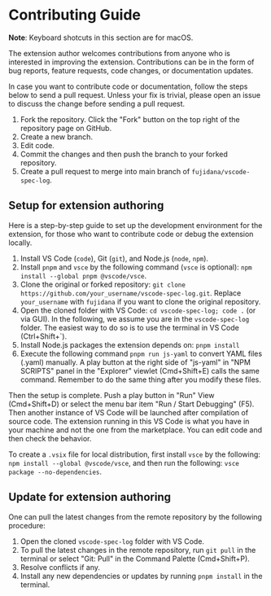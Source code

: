 Contributing Guide
====

**Note**: Keyboard shotcuts in this section are for macOS.

The extension author welcomes contributions from anyone who is interested in improving the extension. Contributions can be in the form of bug reports, feature requests, code changes, or documentation updates.

In case you want to contribute code or documentation, follow the steps below to send a pull request. Unless your fix is trivial, please open an issue to discuss the change before sending a pull request.

1. Fork the repository. Click the "Fork" button on the top right of the repository page on GitHub.
2. Create a new branch.
3. Edit code.
4. Commit the changes and then push the branch to your forked repository.
5. Create a pull request to merge into main branch of `fujidana/vscode-spec-log`.

Setup for extension authoring
----

Here is a step-by-step guide to set up the development environment for the extension, for those who want to contribute code or debug the extension locally.

1. Install VS Code (`code`), Git (`git`), and Node.js (`node`, `npm`).
2. Install `pnpm` and `vsce` by the following command (`vsce` is optional): `npm install --global pnpm @vscode/vsce`.
3. Clone the original or forked repository: `git clone https://github.com/your_username/vscode-spec-log.git`. Replace `your_username` with `fujidana` if you want to clone the original repository.
4. Open the cloned folder with VS Code: `cd vscode-spec-log; code .` (or via GUI). In the following, we assume you are in the `vscode-spec-log` folder. The easiest way to do so is to use the terminal in VS Code (Ctrl+Shift+`).
5. Install Node.js packages the extension depends on: `pnpm install`
6. Execute the following command `pnpm run js-yaml` to convert YAML files (.yaml) manually.
A play button at the right side of "js-yaml" in "NPM SCRIPTS" panel in the "Explorer" viewlet (Cmd+Shift+E) calls the same command. Remember to do the same thing after you modify these files.

Then the setup is complete.
Push a play button in "Run" View (Cmd+Shift+D) or select the menu bar item "Run / Start Debugging" (F5). Then another instance of VS Code will be launched after compilation of source code. The extension running in this VS Code is what you have in your machine and not the one from the marketplace. You can edit code and then check the behavior.

To create a `.vsix` file for local distribution, first install `vsce` by the following: `npm install --global @vscode/vsce`, and then run the following: `vsce package --no-dependencies`.

Update for extension authoring
----

One can pull the latest changes from the remote repository by the following procedure:

1. Open the cloned `vscode-spec-log` folder with VS Code.
2. To pull the latest changes in the remote repository, run `git pull` in the terminal or select "Git: Pull" in the Command Palette (Cmd+Shift+P).
3. Resolve conflicts if any.
4. Install any new dependencies or updates by running `pnpm install` in the terminal.
